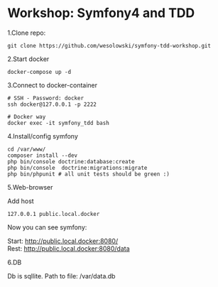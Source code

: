 # Workshop: Symfony4 and TDD


1.Clone repo:

```
git clone https://github.com/wesolowski/symfony-tdd-workshop.git
``` 

2.Start docker

```
docker-compose up -d
```

3.Connect to docker-container

```
# SSH - Password: docker
ssh docker@127.0.0.1 -p 2222

# Docker way
docker exec -it symfony_tdd bash
```

4.Install/config symfony

```
cd /var/www/
composer install --dev
php bin/console doctrine:database:create
php bin/console  doctrine:migrations:migrate
php bin/phpunit # all unit tests should be green :)
```

5.Web-browser

Add host 
```
127.0.0.1 public.local.docker
```

Now you can see symfony:

Start: <http://public.local.docker:8080/>  
Rest: <http://public.local.docker:8080/data>

6.DB

Db is sqllite. Path to file: <symfony-project>/var/data.db
